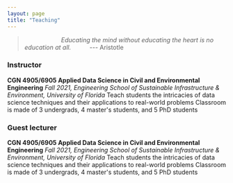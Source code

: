 ```yaml
---
layout: page
title: "Teaching"
---
```


> &ensp;&ensp;&ensp;&ensp;&ensp;&ensp;&ensp;&ensp;&ensp;&ensp;&ensp;&ensp;*Educating the mind without educating the heart 
> is no education at all.* &ensp;&ensp;&ensp;&ensp;&ensp;          --- Aristotle

### Instructor
**CGN 4905/6905 Applied Data Science in Civil and Environmental Engineering**
*Fall 2021, Engineering School of Sustainable Infrastructure & Environment, University of Florida*
Teach students the intricacies of data science techniques and their applications to real-world problems
Classroom is made of 3 undergrads, 4 master's students, and 5 PhD students

### Guest lecturer
**CGN 4905/6905 Applied Data Science in Civil and Environmental Engineering**
*Fall 2021, Engineering School of Sustainable Infrastructure & Environment, University of Florida*
Teach students the intricacies of data science techniques and their applications to real-world problems
Classroom is made of 3 undergrads, 4 master's students, and 5 PhD students
